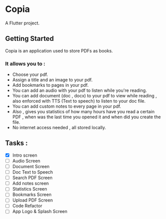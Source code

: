 # Copia

A Flutter project.

## Getting Started
Copia is an application used to store PDFs as books. 

### It allows you to :

- Choose your pdf.
- Assign a title and an image to your pdf. 
- Add bookmarks to pages in your pdf.
- You can add an audio with your pdf to listen while you're reading.
- You can add document (doc , docx) to your pdf to view while reading , also enforced with TTS (Text to speech) to listen to your doc file.
- You can add custom notes to every page in your pdf.
- Also , gives you statistics of how many hours have you read a certain PDF , when was the last time you opened it and when did you create the file.
- No internet access needed , all stored locally.


## Tasks : 
- [x] Intro screen
- [ ]  Audio Screen
- [ ]  Document Screen
- [ ]  Doc Text to Speech
- [ ]  Search PDF Screen
- [ ]  Add notes screen
- [ ]  Statistics Screen
- [ ]  Bookmarks Screen
- [ ]  Upload PDF Screen
- [ ]  Code Refactor
- [ ]  App Logo & Splash Screen
